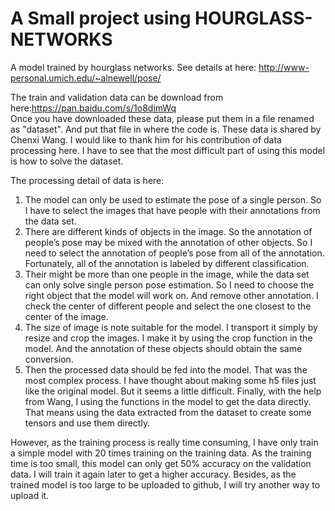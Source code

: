 # A Small project using HOURGLASS-NETWORKS
A model trained by hourglass networks. See details at here: http://www-personal.umich.edu/~alnewell/pose/

The train and validation data can be download from here:https://pan.baidu.com/s/1o8dimWq  
Once you have downloaded these data, please put them in a file renamed as "dataset". And put that file in where the code is.
These data is shared by Chenxi Wang. I would like to thank him for his contribution of data processing here. I have to see that the most difficult part of using this model is how to solve the dataset.    

The processing detail of data is here:  

1)	The model can only be used to estimate the pose of a single person. So I have to select the images that have people with their annotations from the data set.  
2)	There are different kinds of objects in the image. So the annotation of people’s pose may be mixed with the annotation of other objects. So I need to select the annotation of people’s pose from all of the annotation. Fortunately, all of the annotation is labeled by different classification.  
3)	Their might be more than one people in the image, while the data set can only solve single person pose estimation. So I need to choose the right object that the model will work on. And remove other annotation. I check the center of different people and select the one closest to the center of the image.  
4)	The size of image is note suitable for the model. I transport it simply by resize and crop the images. I make it by using the crop function in the model. And the annotation of these objects should obtain the same conversion.  
5)	Then the processed data should be fed into the model. That was the most complex process. I have thought about making some h5 files just like the original model. But it seems a little difficult. Finally, with the help from Wang, I using the functions in the model to get the data directly. That means using the data extracted from the dataset to create some tensors and use them directly.  

However, as the training process is really time consuming, I have only train a simple model with 20 times training on the training data. As the training time is too small, this model can only get 50% accuracy on the validation data. I will train it again later to get a higher accuracy. Besides, as the trained model is too large to be uploaded to github, I will try another way to upload it.

